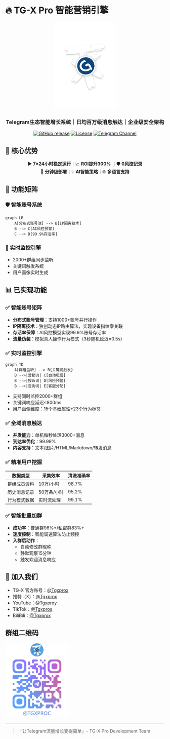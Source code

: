 # 🔥 TG-X Pro 智能营销引擎

<p align="center">
  <img src="docs/assets/tgxpro.svg" width="200" alt="TG-X Pro Logo">
</p>

<h3 align="center">Telegram生态智能增长系统｜日均百万级消息触达｜企业级安全架构</h3>

<div align="center">
  
[![GitHub release](https://img.shields.io/badge/Release-2.0.0-brightgreen)](https://github.com/yourrepo/tgx-pro/releases)
[![License](https://img.shields.io/badge/License-Commercial-blue)](LICENSE)
[![Telegram Channel](https://img.shields.io/badge/官方频道-@Tgxproc-blue?logo=telegram)](https://t.me/Tgxproc)

</div>

## 🌟 核心优势

<div align="center">

▶️ **7×24小时稳定运行**｜📈  **ROI提升300%** ｜🛡️ **0风控记录**  
🚀 **分钟级部署**｜💡 **AI智能策略**｜🌐 **多语言支持**

</div>

## 🧩 功能矩阵

### 🛡️ 智能账号系统
```mermaid
graph LR
    A[分布式账号池] --> B[IP隔离技术]
    B --> C[AI风控预警]
    C --> D[99.9%存活率]
```

### 📡 实时监控引擎
- 2000+群组同步监听
- 关键词触发系统
- 用户画像实时生成

## 📊 已实现功能

### ✅ 智能账号矩阵
- **分布式账号管理**：支持1000+账号并行操作
- **IP隔离技术**：独创动态IP路由算法，实现设备指纹零关联
- **存活率保障**：AI风控模型实现99.9%账号存活率
- **流量伪装**：模拟真人操作行为模式（3秒随机延迟±0.5s）

### ✅ 实时监控引擎
```mermaid
graph TD
    A[群组监听] --> B{关键词触发}
    B -->|营销词| C[自动私信]
    B -->|投诉词| D[风险预警]
    B -->|咨询词| E[客服分配]
```
- 支持同时监控2000+群组
- 关键词响应延迟<800ms
- 用户画像维度：15个基础属性+23个行为标签

### ✅ 全域消息触达
- **并发能力**：单机每秒处理3000+消息
- **到达率优化**：99.99%
- **内容支持**：文本/图片/HTML/Markdown/转发消息

### ✅ 精准用户挖掘
| 数据类型        | 采集效率      | 清洗准确率 |
|----------------|-------------|----------|
| 群组成员资料     | 10万/小时    | 98.7%    |
| 历史消息记录     | 50万条/小时  | 95.2%    |
| 行为模式数据     | 实时流处理    | 99.1%    |

### ✅ 智能批量加群
- **成功率**：普通群98%+/私密群83%+
- **速度控制**：智能调速算法防止频控
- **入群后动作**：
  - 自动修改群昵称
  - 静默观察15分钟
  - 触发欢迎消息响应

## 🤝 加入我们

- TG-X 官方账号：<a href="https://t.me/Tgxprox" target="_blank" rel="noopener noreferrer">@Tgxprox</a>
- 推特（X）：<a href="https://x.com/Tgxprox" target="_blank" rel="noopener noreferrer">@Tgxprox</a>
- YouTube：<a href="https://youtube.com/@tgxproy?si=nSpwCm7ATv8ts9sQ" target="_blank" rel="noopener noreferrer">@Tgxproy</a>
- TikTok：<a href="https://www.tiktok.com/@tgxpros?_t=ZT-8unyEL8hVRW&_r=1" target="_blank" rel="noopener noreferrer">@Tgxpros</a>
- BiliBili：<a href="https://x.com/Tgxprox" target="_blank" rel="noopener noreferrer">@Tgxprox</a>

## 群组二维码
  <img src="docs/assets/erwm.png" width="200" alt="TG-X Pro Logo">

---

> 「让Telegram流量增长变得简单」- TG-X Pro Development Team
